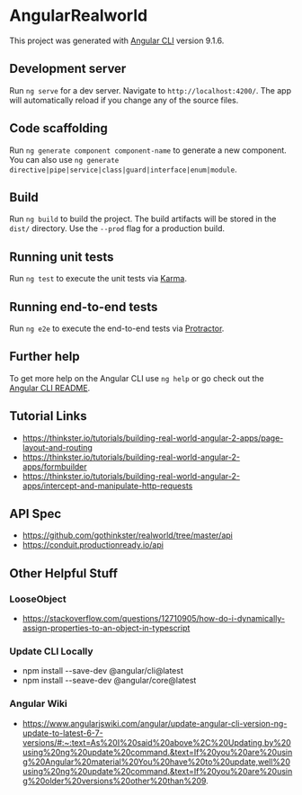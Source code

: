 # AngularRealworld

This project was generated with [Angular CLI](https://github.com/angular/angular-cli) version 9.1.6.

## Development server

Run `ng serve` for a dev server. Navigate to `http://localhost:4200/`. The app will automatically reload if you change any of the source files.

## Code scaffolding

Run `ng generate component component-name` to generate a new component. You can also use `ng generate directive|pipe|service|class|guard|interface|enum|module`.

## Build

Run `ng build` to build the project. The build artifacts will be stored in the `dist/` directory. Use the `--prod` flag for a production build.

## Running unit tests

Run `ng test` to execute the unit tests via [Karma](https://karma-runner.github.io).

## Running end-to-end tests

Run `ng e2e` to execute the end-to-end tests via [Protractor](http://www.protractortest.org/).

## Further help

To get more help on the Angular CLI use `ng help` or go check out the [Angular CLI README](https://github.com/angular/angular-cli/blob/master/README.md).

## Tutorial Links

- https://thinkster.io/tutorials/building-real-world-angular-2-apps/page-layout-and-routing
- https://thinkster.io/tutorials/building-real-world-angular-2-apps/formbuilder
- https://thinkster.io/tutorials/building-real-world-angular-2-apps/intercept-and-manipulate-http-requests

## API Spec

- https://github.com/gothinkster/realworld/tree/master/api
- https://conduit.productionready.io/api

## Other Helpful Stuff

### LooseObject

- https://stackoverflow.com/questions/12710905/how-do-i-dynamically-assign-properties-to-an-object-in-typescript

### Update CLI Locally

- npm install --save-dev @angular/cli@latest
- npm install --seave-dev @angular/core@latest

### Angular Wiki

- https://www.angularjswiki.com/angular/update-angular-cli-version-ng-update-to-latest-6-7-versions/#:~:text=As%20I%20said%20above%2C%20Updating,by%20using%20ng%20update%20command.&text=If%20you%20are%20using%20Angular%20material%20You%20have%20to%20update,well%20using%20ng%20update%20command.&text=If%20you%20are%20using%20older%20versions%20other%20than%209.
